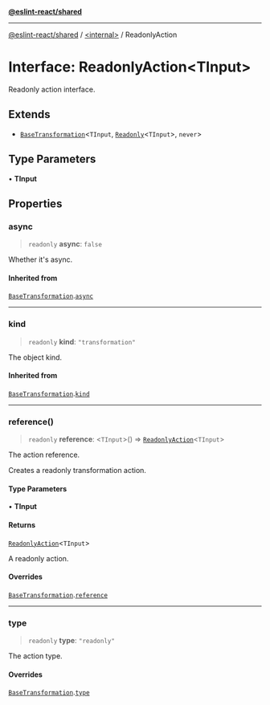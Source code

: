 [**@eslint-react/shared**](../../README.md)

***

[@eslint-react/shared](../../README.md) / [\<internal\>](../README.md) / ReadonlyAction

# Interface: ReadonlyAction\<TInput\>

Readonly action interface.

## Extends

- [`BaseTransformation`](BaseTransformation.md)\<`TInput`, [`Readonly`](../type-aliases/Readonly.md)\<`TInput`\>, `never`\>

## Type Parameters

• **TInput**

## Properties

### async

> `readonly` **async**: `false`

Whether it's async.

#### Inherited from

[`BaseTransformation`](BaseTransformation.md).[`async`](BaseTransformation.md#async)

***

### kind

> `readonly` **kind**: `"transformation"`

The object kind.

#### Inherited from

[`BaseTransformation`](BaseTransformation.md).[`kind`](BaseTransformation.md#kind)

***

### reference()

> `readonly` **reference**: \<`TInput`\>() => [`ReadonlyAction`](ReadonlyAction.md)\<`TInput`\>

The action reference.

Creates a readonly transformation action.

#### Type Parameters

• **TInput**

#### Returns

[`ReadonlyAction`](ReadonlyAction.md)\<`TInput`\>

A readonly action.

#### Overrides

[`BaseTransformation`](BaseTransformation.md).[`reference`](BaseTransformation.md#reference)

***

### type

> `readonly` **type**: `"readonly"`

The action type.

#### Overrides

[`BaseTransformation`](BaseTransformation.md).[`type`](BaseTransformation.md#type)
